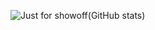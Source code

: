 ![Just for showoff(GitHub stats)](https://github-readme-stats.vercel.app/api?username=emmalex6250&show_icons=true&theme=nightowl&count_private=true&hide_rank=false)
<br/>
